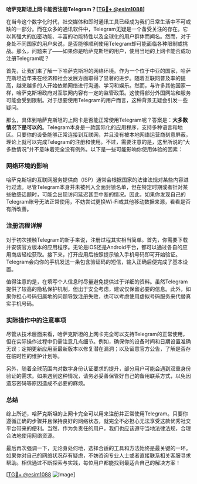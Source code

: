 **哈萨克斯坦上网卡能否注册Telegram？[[TG💪+ @esim1088](https://t.me/s/esim1088)]**

在当今这个数字化时代，社交媒体和即时通讯工具已经成为我们日常生活中不可或缺的一部分。而在众多的通讯软件中，Telegram无疑是一个备受关注的存在。它以其强大的加密功能、丰富的功能特性以及全球化的用户群体而闻名。然而，对于身处不同国家的用户来说，是否能够顺利使用Telegram却可能面临各种限制或挑战。那么，问题来了——如果你是哈萨克斯坦的用户，使用当地的上网卡能否成功注册Telegram呢？

首先，让我们来了解一下哈萨克斯坦的网络环境。作为一个位于中亚的国家，哈萨克斯坦近年来在经济和社会发展方面取得了显著的进步。随着互联网普及率的提高，越来越多的人开始依赖网络进行沟通、学习和娱乐。然而，与许多其他国家一样，哈萨克斯坦政府对互联网内容有一定的监管政策。这使得部分外国网站和服务可能会受到限制。对于想要使用Telegram的用户而言，这种背景无疑会引发一些疑问。

那么，具体到哈萨克斯坦的上网卡是否能正常使用Telegram呢？答案是：**大多数情况下是可以的**。Telegram本身是一款国际化的应用程序，支持多种语言和地区。只要你的设备能够正常连接到互联网，并且没有被本地网络运营商刻意屏蔽，理论上就可以完成Telegram的注册和使用。不过，需要注意的是，这里所说的“大多数情况”并不意味着完全没有例外。以下是一些可能影响你使用体验的因素：

### 网络环境的影响

哈萨克斯坦的互联网服务提供商（ISP）通常会根据国家的法律法规对某些内容进行过滤。尽管Telegram本身并未被列入全面封锁名单，但在特定时期或者针对某些敏感话题时，可能会出现访问延迟甚至中断的情况。因此，如果你发现自己的Telegram账号无法正常使用，不妨尝试更换Wi-Fi或其他移动数据来源，看看是否有所改善。

### 注册流程详解

对于初次接触Telegram的新手来说，注册过程其实相当简单。首先，你需要下载并安装官方版本的应用程序。无论是iOS还是Android平台，都可以通过各自的应用商店轻松获取。接下来，打开应用后按照提示输入手机号码即可开始验证。Telegram会向你的手机发送一条包含验证码的短信，输入正确后便完成了基本设置。

值得注意的是，在填写个人信息时尽量避免提供过于详细的资料。虽然Telegram提供了较高的隐私保护机制，但出于安全考虑，建议仅保留必要的信息。此外，如果你担心号码归属地的问题导致注册失败，也可以考虑使用虚拟号码服务来代替真实手机号码。

### 实际操作中的注意事项

尽管从技术层面来看，哈萨克斯坦的上网卡完全可以支持Telegram的正常使用，但在实际操作过程中仍需注意几点细节。例如，确保你的设备时间和日期设置准确无误；定期更新应用至最新版本以修复潜在漏洞；以及留意官方公告，了解是否存在临时性的维护计划等。

另外，随着全球范围内对数字身份认证要求的提升，部分用户可能会遇到双重身份验证的需求。如果遇到这种情况，请务必妥善保管好自己的备用联系方式，以免因遗忘密码等原因造成不必要的麻烦。

### 总结

综上所述，哈萨克斯坦的上网卡完全可以用来注册并正常使用Telegram。只要你遵循正确的步骤并且保持良好的网络状态，就完全不必担心无法享受这款优秀社交平台带来的便利。当然，作为负责任的用户，我们也应该遵守当地法律法规，合理合法地使用网络资源。

最后再次强调一下，无论身处何地，选择合适的工具和方法始终是最关键的一环。如果你对自己的网络状况存有疑虑，不妨咨询专业人士或者直接联系相关客服寻求帮助。相信通过不断探索与实践，每位用户都能找到最适合自己的解决方案！

[[TG💪+ @esim1088](https://t.me/s/esim1088) ![Image](https://i.postimg.cc/4NQfJmqS/Snipaste-2025-05-13-00-14-12.png)]